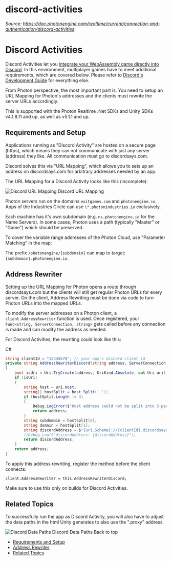 # discord-activities

_Source: https://doc.photonengine.com/realtime/current/connection-and-authentication/discord-activities_

# Discord Activities

Discord Activities let you [integrate your WebAssembly game directly into Discord](https://discord.com/blog/server-activities-games-voice-watch-together). In this environment, multiplayer games have to meet additional requirements, which are covered below. Please refer to [Discord's Development Guide](https://discord.com/developers/docs/activities/development-guides) for everything else.

From Photon perspective, the most important part is: You need to setup an URL Mapping for Photon's addresses and the clients must rewrite the server URLs accordingly.

This is supported with the Photon Realtime .Net SDKs and Unity SDKs v4.1.8.11 and up, as well as v5.1.1 and up.

## Requirements and Setup

Applications running as "Discord Activity" are hosted on a secure page (https), which means they can not communicate with just any server (address) they like. All communication must go to discordsays.com.

Discord solves this via "URL Mapping", which allows you to sets up an address on discordsays.com for arbitrary addresses needed by an app.

The URL Mapping for a Discord Activity looks like this (incomplete):

![Discord URL Mapping](/docs/img/Discord-Url-Mapping-v2.png)
Discord URL Mapping


Photon servers run on the domains `exitgames.com` and `photonengine.io`. Apps of the Industries Circle can use `\*.photonindustries.io` exclusively.

Each machine has it's own subdomain (e.g. `ns.photonengine.io` for the Name Servers). In some cases, Photon uses a path (typically "Master" or "Game") which should be preserved.

To cover the variable range addresses of the Photon Cloud, use "Parameter Matching" in the map:

The prefix `/photonengine/{subdomain}` can map to target: `{subdomain}.photonengine.io`.

## Address Rewriter

Setting up the URL Mapping for Photon opens a route through discordsays.com but the clients will still get regular Photon URLs for every server. On the client, Address Rewriting must be done via code to turn Photon URLs into the mapped URLs.

To modify the server addresses on a Photon client, a `client.AddressRewriter` function is used. Once registered, your `Func<string, ServerConnection, string>` gets called before any connection is made and can modify the address as needed.

For Discord Activities, the rewriting could look like this:

C#

```csharp
string clientId = "12345678"; // your app's discord client id
private string AddressRewriterDiscord(string address, ServerConnection serverType)
{
    bool isUri = Uri.TryCreate(address, UriKind.Absolute, out Uri uri);
    if (isUri)
    {
        string host = uri.Host;
        string[] hostSplit = host.Split('.');
        if (hostSplit.Length != 3)
        {
            Debug.LogError($"Host address could not be split into 3 parts (subdomain, domain and tld).");
            return address;
        }
        string subdomain = hostSplit[0];
        string domain = hostSplit[1];
        string discordAddress = $"{uri.Scheme}://{clientId}.discordsays.com/.proxy/{domain}/{subdomain}{uri.path}";
        //Debug.Log($"discordAddress: {discordAddress}");
        return discordAddress;
    }
    return address;
}

```

To apply this address rewriting, register the method before the client connects:

`client.AddressRewriter = this.AddressRewriterDiscord;`

Make sure to use this only on builds for Discord Activities.

## Related Topics

To successfully run the app as Discord Activity, you will also have to adjust the data paths in the html Unity generates to also use the ".proxy" address.

![Discord Data Paths](/docs/img/Discord-Data-Paths.png)
Discord Data Paths
Back to top

- [Requirements and Setup](#requirements-and-setup)
- [Address Rewriter](#address-rewriter)
- [Related Topics](#related-topics)